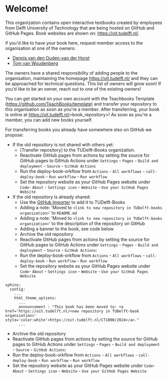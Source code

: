 # Welcome!

This organization contains open interactive textbooks created by employees from Delft University of Technology that are being hosted on GitHub and GitHub Pages. Book websites are shown on: https://oit.tudelft.nl/.

if you'd like to have your book here, request member access to the organisation at one of the owners:
- [Dennis van den Ouden-van der Horst](mailto:d.denouden-vanderhorst@tudelft.nl)
- [Tom van Woudenberg](mailto:t.r.vanwoudenberg@tudelft.nl) 

The owners have a shared responsibility of adding people to the organisation, maintaining the homepage https://oit.tudelft.nl/ and they can be approached for technical questions. This list of owners will grow soon! If you'd like to be an owner, reach out to one of the existing owners!

You can get started on your own account with the Teachbooks Template (https://github.com/TeachBooks/template) and transfer your repository to this organisation as soon as you're a member. After transferring, your book is online at https://oit.tudelft.nl/<book_repository>! As soon as you're a member, you can add new books yourself.

For transferring books you already have somewhere elso on GitHub we propose:
- If the old repository is not shared with others yet:
  - [Transfer repository] to the TUDelft-Books organization.
  - Reactivate GitHub pages from actions by setting the source for GitHub pages to GitHub Actions under `Settings` - `Pages` - `Build and deployment` - `Source` - `GitHub Actions`
  - Run the deploy-book-orkflow from `Actions` - `All workflows` - `call-deploy-book` - `Run workflow` - `Run workflow`
  - Set the repository website as your GitHub Pages website under `Code`- `About` - `Settings icon` - `Website` - `Use your GitHub Pages Website`
- If the old repository is already shared:
  - Use the [GitHub Importer](https://docs.github.com/en/migrations/importing-source-code/using-github-importer/importing-a-repository-with-github-importer) to add it to TUDelft-Books
  - Adding a note: 'Moved to `<link to new repository in TUDelft-books organization>`' to `README.md`
  - Adding a note: 'Moved to `<link to new repository in TUDelft-books organization>`' to the description of the repository on GitHub
  - Adding a banner to the book, see code below
  - Archive the old repository
  - Reactivate GitHub pages from actions by setting the source for GitHub pages to GitHub Actions under `Settings` - `Pages` - `Build and deployment` - `Source` - `GitHub Actions`:
  - Run the deploy-book-orkflow from `Actions` - `All workflows` - `call-deploy-book` - `Run workflow` - `Run workflow`
  - Set the repository website as your GitHub Pages website under `Code`- `About` - `Settings icon` - `Website` - `Use your GitHub Pages Website`
```ymal
sphinx:
  config:
    ...
    html_theme_options:
      ...
      announcement : "This book has been moved to: <a href='https://oit.tudelft.nl/<new repository in TUDelft-book organization>' style='color:white'>https://oit.tudelft.nl/CT1000/2024</a>."
      ...
```
   - Archive the old repository
   - Reactivate GitHub pages from actions by setting the source for GitHub pages to GitHub Actions under `Settings` - `Pages` - `Build and deployment` - `Source` - `GitHub Actions`:
   - Run the deploy-book-orkflow from `Actions` - `All workflows` - `call-deploy-book` - `Run workflow` - `Run workflow`
   - Set the repository website as your GitHub Pages website under `Code`- `About` - `Settings icon` - `Website` - `Use your GitHub Pages Website`
